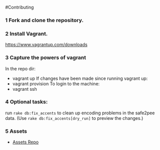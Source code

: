 #Contributing

### 1 Fork and clone the repository.

### 2 Install Vagrant.
https://www.vagrantup.com/downloads

### 3 Capture the powers of vagrant
  In the repo dir:
  * vagrant up
  If changes have been made since running vagrant up:
  * vagrant provision
  To login to the machine:
  * vagrant ssh

### 4 Optional tasks:
run <code>rake db:fix_accents</code> to clean up encoding problems in the safe2pee data. (Use <code>rake db:fix_accents[dry_run]</code> to preview the changes.)

### 5 Assets
* [Assets Repo](https://github.com/RefugeRestrooms/refuge_assets)

